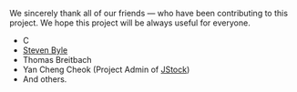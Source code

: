 We sincerely thank all of our friends — who have been contributing to this project. We hope this project will be always useful for everyone.

  * C
  * [Steven Byle](http://stackoverflow.com/users/1507439/steven-byle)
  * Thomas Breitbach
  * Yan Cheng Cheok (Project Admin of [JStock](http://jstock.sourceforge.net/))
  * And others.